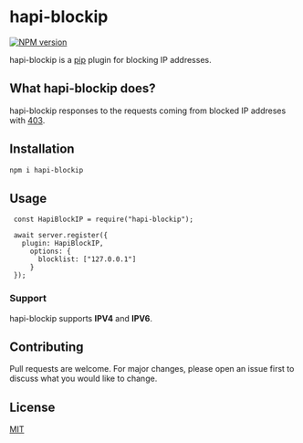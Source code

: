 # hapi-blockip

[![NPM version][npm-image]][npm-url]

hapi-blockip is a [pip](https://hapi.dev/) plugin for blocking IP addresses.

## What hapi-blockip does?

hapi-blockip responses to the requests coming from blocked IP addreses with [403](https://en.wikipedia.org/wiki/HTTP_403).

## Installation

```bash
npm i hapi-blockip
```

## Usage

```nodejs
 const HapiBlockIP = require("hapi-blockip");

 await server.register({
   plugin: HapiBlockIP,
     options: {
       blocklist: ["127.0.0.1"]
     }
 });
```

### Support

hapi-blockip supports **IPV4** and **IPV6**.

## Contributing

Pull requests are welcome. For major changes, please open an issue first to discuss what you would like to change.

## License

[MIT](https://choosealicense.com/licenses/mit/)

[npm-image]: https://img.shields.io/npm/v/node-posrocket.svg?style=flat
[npm-url]: https://www.npmjs.com/package/node-posrocket
